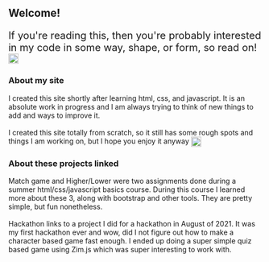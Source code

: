<h2> Welcome! </h2>

<p style="font-size: 20px"> If you're reading this, then you're probably interested in my code in some way, shape, or form, so read on! <img align="center" src="https://github.githubassets.com/images/icons/emoji/unicode/263a.png?v8"  width="20px"> </p>

<h3> About my site </h3>
<p font-size: 18px;"> I created this site shortly after learning html, css, and javascript. It is an absolute work in progress and I am always trying to think of new things to add and ways to improve it. <br><br> I created this site totally from scratch, so it still has some rough spots and things I am working on, but I hope you enjoy it anyway <img align="center" src="https://github.githubassets.com/images/icons/emoji/unicode/263a.png?v8"  width="20px"><p>

<h3> About these projects linked </h3>

<p font-size: 18px;">Match game and Higher/Lower were two assignments done during a summer html/css/javascript basics course. During this course I learned more about these 3, along with bootstrap and other tools. They are pretty simple, but fun nonetheless. <br><br> Hackathon links to a project I did for a hackathon in August of 2021. It was my first hackathon ever and wow, did I not figure out how to make a character based game fast enough. I ended up doing a super simple quiz based game using Zim.js which was super interesting to work with. <p>